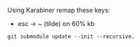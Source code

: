 Using Karabiner remap these keys:
* esc -> ~ (tilde) on 60% kb


``` git submodule update --init --recursive. ```